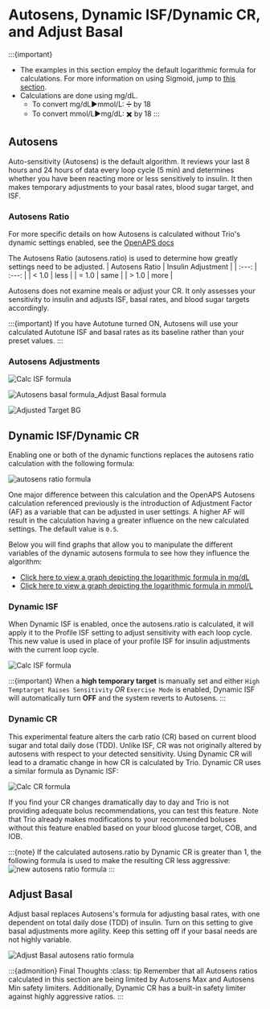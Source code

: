 # Autosens, Dynamic ISF/Dynamic CR, and Adjust Basal
:::{important}
  - The examples in this section employ the default logarithmic formula for calculations. For more information on using Sigmoid, jump to [this section](sigmoid.md).
  - Calculations are done using mg/dL.
      - To convert mg/dL▶︎mmol/L: ➗ by 18
      - To convert mmol/L▶︎mg/dL: ✖️ by 18
:::

## Autosens
Auto-sensitivity (Autosens) is the default algorithm. It reviews your last 8 hours and 24 hours of data every loop cycle (5 min) and determines whether you have been reacting more or less sensitively to insulin. It then makes temporary adjustments to your basal rates, blood sugar target, and ISF.

### Autosens Ratio

For more specific details on how Autosens is calculated without Trio's dynamic settings enabled, see the [OpenAPS docs](https://openaps.readthedocs.io/en/latest/docs/Customize-Iterate/autosens.html)

The Autosens Ratio (autosens.ratio) is used to determine how greatly settings need to be adjusted.
| Autosens Ratio | Insulin Adjustment |
| :---: | :---: |
| < 1.0 | less |
| = 1.0 | same |
| > 1.0 | more |

Autosens does not examine meals or adjust your CR. It only assesses your sensitivity to insulin and adjusts ISF, basal rates, and blood sugar targets accordingly.

:::{important}
If you have Autotune turned ON, Autosens will use your calculated Autotune ISF and basal rates as its baseline rather than your preset values.
:::

### Autosens Adjustments

![Calc ISF formula](https://github.com/tmhastings/trio-docs/assets/31315442/e3d9f8f8-a1a5-4594-b798-7e0cb333f174)

![Autosens basal formula_Adjust Basal formula](https://github.com/tmhastings/trio-docs/assets/31315442/77679847-a5ec-4c9a-9fd5-5910c8f997ad)

![Adjusted Target BG](https://github.com/tmhastings/trio-docs/assets/31315442/0a1f9769-a0d3-4974-98d9-86a6b66183cc)

## Dynamic ISF/Dynamic CR

Enabling one or both of the dynamic functions replaces the autosens ratio calculation with the following formula:

![autosens ratio formula](https://github.com/tmhastings/trio-docs/assets/31315442/f631a209-881a-484a-80d9-e2ba88f1cb4c)

One major difference between this calculation and the OpenAPS Autosens calculation referenced previously is the introduction of Adjustment Factor (AF) as a variable that can be adjusted in user settings. A higher AF will result in the calculation having a greater influence on the new calculated settings. The default value is `0.5`.

Below you will find graphs that allow you to manipulate the different variables of the dynamic autosens formula to see how they influence the algorithm:

 - [Click here to view a graph depicting the logarithmic formula in mg/dL](https://www.desmos.com/calculator/zrkugmdnob)
 - [Click here to view a graph depicting the logarithmic formula in mmol/L](https://www.desmos.com/calculator/aoxzzrhpro)

### Dynamic ISF

When Dynamic ISF is enabled, once the autosens.ratio is calculated, it will apply it to the Profile ISF setting to adjust sensitivity with each loop cycle. This new value is used in place of your profile ISF for insulin adjustments with the current loop cycle.

![Calc ISF formula](https://github.com/tmhastings/trio-docs/assets/31315442/e3cc67f0-3268-4c3d-95cd-fb5acdcae74a)

:::{important}
When a **high temporary target** is manually set and either `High Temptarget Raises Sensitivity` _OR_ `Exercise Mode` is enabled, Dynamic ISF will automatically turn **OFF** and the system reverts to Autosens.
:::

### Dynamic CR

This experimental feature alters the carb ratio (CR) based on current blood sugar and total daily dose (TDD). Unlike ISF, CR was not originally altered by autosens with respect to your detected sensitivity. Using Dynamic CR will lead to a dramatic change in how CR is calculated by Trio. Dynamic CR uses a similar formula as Dynamic ISF:

![Calc CR formula](https://github.com/tmhastings/trio-docs/assets/31315442/eaa21873-6bd9-4bf2-b2e2-721e94d153ed)

If you find your CR changes dramatically day to day and Trio is not providing adequate bolus recommendations, you can test this feature. Note that Trio already makes modifications to your recommended boluses without this feature enabled based on your blood glucose target, COB, and IOB.

:::{note}
If the calculated autosens.ratio by Dynamic CR is greater than 1, the following formula is used to make the resulting CR less aggressive: 
![new autosens ratio formula](https://github.com/tmhastings/trio-docs/assets/31315442/55afc6af-a59c-45fd-a757-f6eb9378de33)
:::

## Adjust Basal

Adjust basal replaces Autosens's formula for adjusting basal rates, with one dependent on total daily dose (TDD) of insulin. Turn on this setting to give basal adjustments more agility. Keep this setting off if your basal needs are not highly variable.

![Adjust Basal autosens ratio formula](https://github.com/tmhastings/trio-docs/assets/31315442/ee6724dc-f30d-4f4c-981d-f1e83473d425)

:::{admonition} Final Thoughts
:class: tip
Remember that all Autosens ratios calculated in this section are being limited by Autosens Max and Autosens Min safety limiters. Additionally, Dynamic CR has a built-in safety limiter against highly aggressive ratios.
:::
